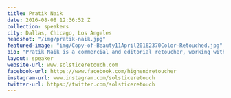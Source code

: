 ```yaml
---
title: Pratik Naik
date: 2016-08-08 12:36:52 Z
collection: speakers
city: Dallas, Chicago, Los Angeles
headshot: "/img/pratik-naik.jpg"
featured-image: "img/Copy-of-Beauty11April20162370Color-Retouched.jpg"
bio: "Pratik Naik is a commercial and editorial retoucher, working with top photographers, ad agencies, brands, networks, the film industry, editors of magazines, art directors, and other facets of the photography world. He has 9 years of experience as a high-end retoucher, and has also been working in Photoshop for over 16 years. On the side, Pratik is also a retouching educator, with experience on all levels, from intermediate to advanced high level skill sets. Pratik’s ability to demonstrate and communicate concepts, examples, and techniques is what makes him possible. His work with clients all over the world allows him to effectively communicate the world-standard when it comes to retouching techniques and mindset."
layout: speaker
website-url: www.solsticeretouch.com
facebook-url: https://www.facebook.com/highendretoucher
instagram-url: www.instagram.com/solsticeretouch
twitter-url: https://twitter.com/solsticeretouch
---
```

